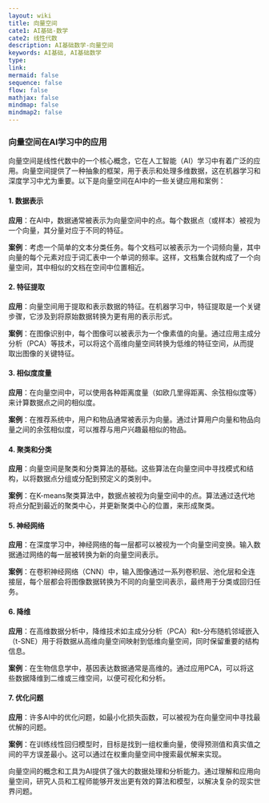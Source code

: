 ```yaml
---
layout: wiki
title: 向量空间
cate1: AI基础-数学
cate2: 线性代数
description: AI基础数学-向量空间
keywords: AI基础, AI基础数学
type:
link:
mermaid: false
sequence: false
flow: false
mathjax: false
mindmap: false
mindmap2: false
---
```


### 向量空间在AI学习中的应用

向量空间是线性代数中的一个核心概念，它在人工智能（AI）学习中有着广泛的应用。向量空间提供了一种抽象的框架，用于表示和处理多维数据，这在机器学习和深度学习中尤为重要。以下是向量空间在AI中的一些关键应用和案例：

#### 1. 数据表示

**应用**：在AI中，数据通常被表示为向量空间中的点。每个数据点（或样本）被视为一个向量，其分量对应于不同的特征。

**案例**：考虑一个简单的文本分类任务。每个文档可以被表示为一个词频向量，其中向量的每个元素对应于词汇表中一个单词的频率。这样，文档集合就构成了一个向量空间，其中相似的文档在空间中位置相近。

#### 2. 特征提取

**应用**：向量空间用于提取和表示数据的特征。在机器学习中，特征提取是一个关键步骤，它涉及到将原始数据转换为更有用的表示形式。

**案例**：在图像识别中，每个图像可以被表示为一个像素值的向量。通过应用主成分分析（PCA）等技术，可以将这个高维向量空间转换为低维的特征空间，从而提取出图像的关键特征。

#### 3. 相似度度量

**应用**：在向量空间中，可以使用各种距离度量（如欧几里得距离、余弦相似度等）来计算数据点之间的相似度。

**案例**：在推荐系统中，用户和物品通常被表示为向量。通过计算用户向量和物品向量之间的余弦相似度，可以推荐与用户兴趣最相似的物品。

#### 4. 聚类和分类

**应用**：向量空间是聚类和分类算法的基础。这些算法在向量空间中寻找模式和结构，以将数据点分组或分配到预定义的类别中。

**案例**：在K-means聚类算法中，数据点被视为向量空间中的点。算法通过迭代地将点分配到最近的聚类中心，并更新聚类中心的位置，来形成聚类。

#### 5. 神经网络

**应用**：在深度学习中，神经网络的每一层都可以被视为一个向量空间变换。输入数据通过网络的每一层被转换为新的向量空间表示。

**案例**：在卷积神经网络（CNN）中，输入图像通过一系列卷积层、池化层和全连接层，每个层都会将图像数据转换为不同的向量空间表示，最终用于分类或回归任务。

#### 6. 降维

**应用**：在高维数据分析中，降维技术如主成分分析（PCA）和t-分布随机邻域嵌入（t-SNE）用于将数据从高维向量空间映射到低维向量空间，同时保留重要的结构信息。

**案例**：在生物信息学中，基因表达数据通常是高维的。通过应用PCA，可以将这些数据降维到二维或三维空间，以便可视化和分析。

#### 7. 优化问题

**应用**：许多AI中的优化问题，如最小化损失函数，可以被视为在向量空间中寻找最优解的问题。

**案例**：在训练线性回归模型时，目标是找到一组权重向量，使得预测值和真实值之间的平方误差最小。这可以通过在权重向量空间中搜索最优解来实现。

向量空间的概念和工具为AI提供了强大的数据处理和分析能力。通过理解和应用向量空间，研究人员和工程师能够开发出更有效的算法和模型，以解决复杂的现实世界问题。

